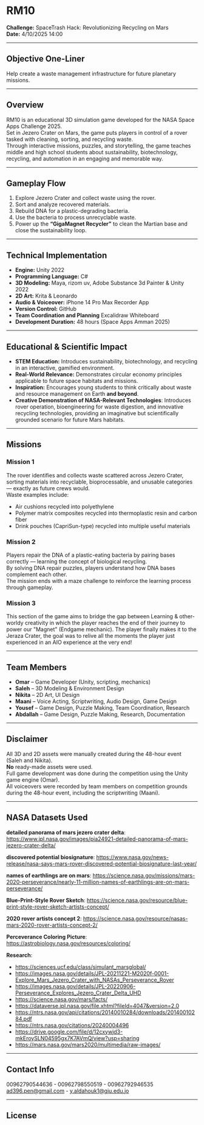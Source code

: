 # RM10

**Challenge:** SpaceTrash Hack: Revolutionizing Recycling on Mars  
**Date:** 4/10/2025 14:00  

---

## Objective One-Liner
Help create a waste management infrastructure for future planetary missions.

---

## Overview
RM10 is an educational 3D simulation game developed for the NASA Space Apps Challenge 2025.  
Set in Jezero Crater on Mars, the game puts players in control of a rover tasked with cleaning, sorting, and recycling waste.  
Through interactive missions, puzzles, and storytelling, the game teaches middle and high school students about sustainability, biotechnology, recycling, and automation in an engaging and memorable way.

---

## Gameplay Flow
1. Explore Jezero Crater and collect waste using the rover.  
2. Sort and analyze recovered materials.  
3. Rebuild DNA for a plastic-degrading bacteria.  
4. Use the bacteria to process unrecyclable waste.  
5. Power up the **“GigaMagnet Recycler”** to clean the Martian base and close the sustainability loop.

---

## Technical Implementation
- **Engine:** Unity 2022  
- **Programming Language:** C#  
- **3D Modeling:** Maya, rizom uv, Adobe Substance 3d Painter & Unity 2022
- **2D Art:** Krita & Leonardo
- **Audio & Voiceover:** iPhone 14 Pro Max Recorder App  
- **Version Control:** GitHub
- **Team Coordination and Planning** Excalidraw Whiteboard
- **Development Duration:** 48 hours (Space Apps Amman 2025)

---

## Educational & Scientific Impact
- **STEM Education:** Introduces sustainability, biotechnology, and recycling in an interactive, gamified environment.  
- **Real-World Relevance:** Demonstrates circular economy principles applicable to future space habitats and missions.  
- **Inspiration:** Encourages young students to think critically about waste and resource management on Earth **and beyond**.
- **Creative Demonstration of NASA-Relevant Technologies**: Introduces rover operation, bioengineering for waste digestion, and innovative recycling technologies, providing an imaginative but scientifically grounded scenario for future Mars habitats.

---

## Missions

### Mission 1
The rover identifies and collects waste scattered across Jezero Crater, sorting materials into recyclable, bioprocessable, and unusable categories — exactly as future crews would.  
Waste examples include:  
- Air cushions recycled into polyethylene  
- Polymer matrix composites recycled into thermoplastic resin and carbon fiber  
- Drink pouches (CapriSun-type) recycled into multiple useful materials  

### Mission 2
Players repair the DNA of a plastic-eating bacteria by pairing bases correctly — learning the concept of biological recycling.  
By solving DNA repair puzzles, players understand how DNA bases complement each other.  
The mission ends with a maze challenge to reinforce the learning process through gameplay.

### Mission 3
This section of the game aims to bridge the gap between Learning & other-worldy creativity in which the player reaches the end of their journey to power our "Magnet" (Endgame mechanic). The player finally makes it to the Jeraza Crater, the goal was to relive all the moments the player just experienced in an AIO experience at the very end!

---

## Team Members
- **Omar** – Game Developer (Unity, scripting, mechanics)  
- **Saleh** – 3D Modeling & Environment Design  
- **Nikita** – 2D Art, UI Design  
- **Maani** – Voice Acting, Scriptwriting, Audio Design, Game Design  
- **Yousef** – Game Design, Puzzle Making, Team Coordination, Research  
- **Abdallah** – Game Design, Puzzle Making, Research, Documentation  

---

## Disclaimer
All 3D and 2D assets were manually created during the 48-hour event (Saleh and Nikita).  
**No** ready-made assets were used.  
Full game development was done during the competition using the Unity game engine (Omar).  
All voiceovers were recorded by team members on competition grounds during the 48-hour event, including the scriptwriting (Maani).

---

## NASA Datasets Used

**detailed panorama of mars jezero crater delta**: https://www.jpl.nasa.gov/images/pia24921-detailed-panorama-of-mars-jezero-crater-delta/

**discovered potential biosignature**: https://www.nasa.gov/news-release/nasa-says-mars-rover-discovered-potential-biosignature-last-year/

**names of earthlings are on mars**: https://science.nasa.gov/missions/mars-2020-perseverance/nearly-11-million-names-of-earthlings-are-on-mars-perseverance/

**Blue-Print-Style Rover Sketch**: https://science.nasa.gov/resource/blue-print-style-rover-sketch-artists-concept/

**2020 rover artists concept 2**: https://science.nasa.gov/resource/nasas-mars-2020-rover-artists-concept-2/

**Perceverance Coloring Picture**: https://astrobiology.nasa.gov/resources/coloring/

**Research**:
- https://sciences.ucf.edu/class/simulant_marsglobal/
- https://images.nasa.gov/details/JPL-20211221-M2020f-0001-Explore_Mars_Jezero_Crater_with_NASAs_Perseverance_Rover
- https://images.nasa.gov/details/JPL-20220906-Perseverance_Explores_Jezero_Crater_Delta_UHD
- https://science.nasa.gov/mars/facts/
- https://dataverse.jpl.nasa.gov/file.xhtml?fileId=4047&version=2.0
- https://ntrs.nasa.gov/api/citations/20140010284/downloads/20140010284.pdf
- https://ntrs.nasa.gov/citations/20240004496
- https://drive.google.com/file/d/12cxywjd3-mkEroySLN04595gx7K7AVmQ/view?usp=sharing
- https://mars.nasa.gov/mars2020/multimedia/raw-images/


---

## Contact Info
00962790544636 - 00962798550519 - 00962792946535
ad396.pen@gmail.com - y.aldahouk1@gju.edu.jo

---

## License

